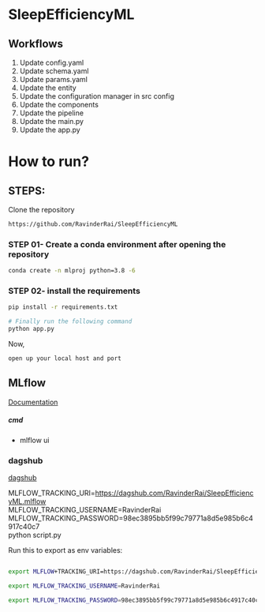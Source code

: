 # SleepEfficiencyML

## Workflows

1. Update config.yaml
2. Update schema.yaml
3. Update params.yaml
4. Update the entity
5. Update the configuration manager in src config
6. Update the components
7. Update the pipeline 
8. Update the main.py
9. Update the app.py

# How to run?

## STEPS:

Clone the repository

```bash
https://github.com/RavinderRai/SleepEfficiencyML
```

### STEP 01- Create a conda environment after opening the repository

```bash
conda create -n mlproj python=3.8 -6
```

### STEP 02- install the requirements
```bash
pip install -r requirements.txt
```


```bash
# Finally run the following command
python app.py
```

Now,
```bash
open up your local host and port
```

## MLflow

[Documentation](https://mlflow.org/docs/latest/index.html)

##### cmd
- mlflow ui


### dagshub
[dagshub](https://dagshub.com/)

MLFLOW_TRACKING_URI=https://dagshub.com/RavinderRai/SleepEfficiencyML.mlflow \
MLFLOW_TRACKING_USERNAME=RavinderRai \
MLFLOW_TRACKING_PASSWORD=98ec3895bb5f99c79771a8d5e985b6c4917c40c7 \
python script.py

Run this to export as env variables:

```bash

export MLFLOW+TRACKING_URI=https://dagshub.com/RavinderRai/SleepEfficiencyML.mlflow

export MLFLOW_TRACKING_USERNAME=RavinderRai

export MLFLOW_TRACKING_PASSWORD=98ec3895bb5f99c79771a8d5e985b6c4917c40c7

```